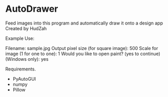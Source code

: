 # AutoDrawer
Feed images into this program and automatically draw it onto a design app
Created by HudZah

Example Use:

Filename: sample.jpg
Output pixel size (for square image): 500
Scale for image (1 for one to one): 1
Would you like to open paint? (yes to continue) (Windows only): yes

Requirements.
* PyAutoGUI 
* numpy 
* Pillow 
